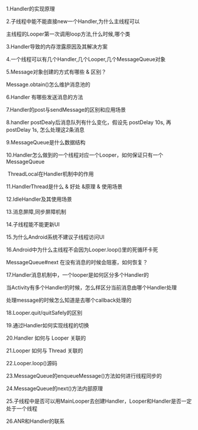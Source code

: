 1.Handler的实现原理

2.子线程中能不能直接new一个Handler,为什么主线程可以

  主线程的Looper第一次调用loop方法,什么时候,哪个类

3.Handler导致的内存泄露原因及其解决方案

4.一个线程可以有几个Handler,几个Looper,几个MessageQueue对象

5.Message对象创建的方式有哪些 & 区别？

  Message.obtain()怎么维护消息池的

6.Handler 有哪些发送消息的方法

7.Handler的post与sendMessage的区别和应用场景

8.handler postDealy后消息队列有什么变化，假设先 postDelay 10s, 再postDelay 1s, 怎么处理这2条消息

9.MessageQueue是什么数据结构

10.Handler怎么做到的一个线程对应一个Looper，如何保证只有一个MessageQueue

​    ThreadLocal在Handler机制中的作用

11.HandlerThread是什么 & 好处 &原理 & 使用场景

12.IdleHandler及其使用场景

13.消息屏障,同步屏障机制

14.子线程能不能更新UI

15.为什么Android系统不建议子线程访问UI

16.Android中为什么主线程不会因为Looper.loop()里的死循环卡死

MessageQueue#next 在没有消息的时候会阻塞，如何恢复？

17.Handler消息机制中，一个looper是如何区分多个Handler的

当Activity有多个Handler的时候，怎么样区分当前消息由哪个Handler处理

处理message的时候怎么知道是去哪个callback处理的

18.Looper.quit/quitSafely的区别

19.通过Handler如何实现线程的切换

20.Handler 如何与 Looper 关联的

21.Looper 如何与 Thread 关联的

22.Looper.loop()源码

23.MessageQueue的enqueueMessage()方法如何进行线程同步的

24.MessageQueue的next()方法内部原理

25.子线程中是否可以用MainLooper去创建Handler，Looper和Handler是否一定处于一个线程

26.ANR和Handler的联系



